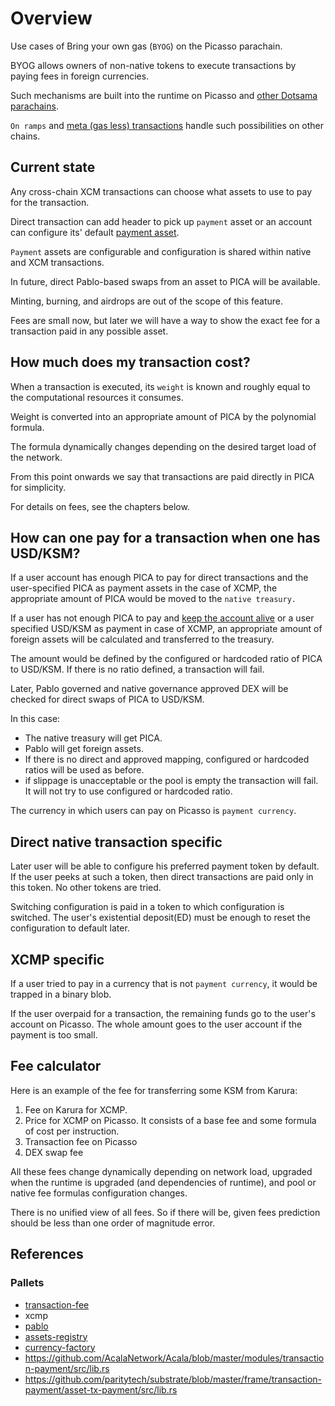 # Overview

Use cases of Bring your own gas (`BYOG`) on the Picasso parachain.

BYOG allows owners of non-native tokens to execute transactions by paying fees in foreign currencies.

Such mechanisms are built into the runtime on Picasso and [other Dotsama parachains](https://wiki.acala.network/learn/flexible-fees).

`On ramps` and [meta (gas less) transactions](https://docs.polygon.technology/docs/category/meta-transactions) handle such possibilities on other chains.

## Current state

Any cross-chain XCM transactions can choose what assets to use to pay for the transaction.

Direct transaction can add header to pick up `payment` asset or an account can configure its' default [payment asset](https://github.com/paritytech/substrate/discussions/12055).

`Payment` assets are configurable and configuration is shared within native and XCM transactions.

In future, direct Pablo-based swaps from an asset to PICA will be available.

Minting, burning, and airdrops are out of the scope of this feature.

Fees are small now, but later we will have a way to show the exact fee for a transaction paid in any possible asset.

## How much does my transaction cost?

When a transaction is executed, its `weight` is known and roughly equal to the computational resources it consumes.

Weight is converted into an appropriate amount of PICA by the polynomial formula.

The formula dynamically changes depending on the desired target load of the network.

From this point onwards we say that transactions are paid directly in PICA for simplicity.

For details on fees, see the chapters below.

## How can one pay for a transaction when one has USD/KSM?

If a user account has enough PICA to pay for direct transactions and the user-specified PICA as payment assets in the case of XCMP,
the appropriate amount of PICA would be moved to the `native treasury.`

If a user has not enough PICA to pay and [keep the account alive](../rfcs/0002-rent-deposit.md) or a user specified USD/KSM as payment in case of XCMP,
an appropriate amount of foreign assets will be calculated and transferred to the treasury.

The amount would be defined by the configured or hardcoded ratio of PICA to USD/KSM.
If there is no ratio defined, a transaction will fail.

Later, Pablo governed and native governance approved DEX will be checked for direct swaps of PICA to USD/KSM.

In this case:

- The native treasury will get PICA.
- Pablo will get foreign assets.
- If there is no direct and approved mapping, configured or hardcoded ratios will be used as before.
- if slippage is unacceptable or the pool is empty the transaction will fail. It will not try to use configured or hardcoded ratio.

The currency in which users can pay on Picasso is `payment currency`.

## Direct native transaction specific

Later user will be able to configure his preferred payment token by default. If the user peeks at such a token, then direct transactions are paid only in this token. No other tokens are tried.

Switching configuration is paid in a token to which configuration is switched. The user's existential deposit(ED) must be enough to reset the configuration to default later.

## XCMP specific

If a user tried to pay in a currency that is not `payment currency`, it would be trapped in a binary blob.

If the user overpaid for a transaction, the remaining funds go to the user's account on Picasso. The whole amount goes to the user account if the payment is too small.

## Fee calculator

Here is an example of the fee for transferring some KSM from Karura:

1. Fee on Karura for XCMP.
2. Price for XCMP on Picasso. It consists of a base fee and some formula of cost per instruction.
3. Transaction fee on Picasso
4. DEX swap fee

All these fees change dynamically depending on network load, upgraded when the runtime is upgraded (and dependencies of runtime), and pool or native fee formulas configuration changes.

There is no unified view of all fees. So if there will be, given fees prediction should be less than one order of magnitude error.

## References

### Pallets

- [transaction-fee](../frame/transaction-fee)
- xcmp
- [pablo](../frame/pablo)
- [assets-registry](../frame/assets-registry)
- [currency-factory](../frame/currency-factory)
- <https://github.com/AcalaNetwork/Acala/blob/master/modules/transaction-payment/src/lib.rs>
- <https://github.com/paritytech/substrate/blob/master/frame/transaction-payment/asset-tx-payment/src/lib.rs>
